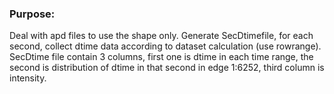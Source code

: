 ### Purpose:<br>
Deal with apd files to use the shape only. Generate SecDtimefile, for each second, collect dtime data according to dataset calculation (use rowrange). SecDtime file contain 3 columns, first one is dtime in each time range, the second is distribution of dtime in that second in edge 1:6252, third column is intensity.
